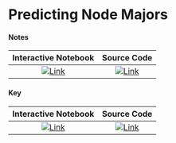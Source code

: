 # Predicting Node Majors

#### Notes
| Interactive Notebook | Source Code  |
| :-----------: | :------------: |
| [![Link](../../tools/buttons/open-colab.svg)](https://colab.research.google.com/github/ishaandey/node/blob/master/week-8/lab/knn_dt_notes.ipynb) | [![Link](../../tools/buttons/download-ipynb.svg)](https://files.node.ishaandey.com/week-8/lab/knn_dt_notes.ipynb) |

#### Key
| Interactive Notebook | Source Code  |
| :-----------: | :------------: |
| [![Link](../../tools/buttons/open-colab.svg)](https://colab.research.google.com/github/ishaandey/node/blob/master/week-8/lab/knn_dt_key.ipynb) | [![Link](../../tools/buttons/download-ipynb.svg)](https://files.node.ishaandey.com/week-8/lab/knn_dt_key.ipynb) |
